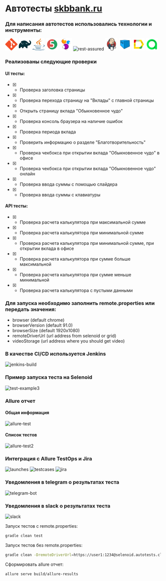 # Автотесты <a target="_blank" href="https:skbbank.ru">skbbank.ru</a>

### Для написания автотестов использовались технологии и инструменты:
<p align="left">
<img height="40" width="40" src="https://raw.githubusercontent.com/r2ff/r2ff/1cd5ac320c63eada404ddab3cfe71b4fbb5e73b0/svg/git-logo.svg" alt="git">
<img height="40" width="40" src="https://raw.githubusercontent.com/r2ff/r2ff/1cd5ac320c63eada404ddab3cfe71b4fbb5e73b0/svg/gradle-logo.svg" alt="gradle">
<img height="40" width="40" src="https://raw.githubusercontent.com/r2ff/r2ff/1cd5ac320c63eada404ddab3cfe71b4fbb5e73b0/svg/java-logo.svg" alt="java">
<img height="40" width="40" src="https://raw.githubusercontent.com/r2ff/r2ff/1cd5ac320c63eada404ddab3cfe71b4fbb5e73b0/svg/junit5-logo.svg" alt="junit5">
<img height="40" width="40" src="https://raw.githubusercontent.com/r2ff/r2ff/3294e25e72c2949bd7027cd3d297b619dae42719/svg/selenide-logo.svg" alt="selenide">
<img height="40" width="40" src="https://user-images.githubusercontent.com/84721020/131733118-67426995-f58b-4f2d-89ce-ab59f0c4a9bc.png" alt="rest-assured">
<img height="40" width="40" src="https://raw.githubusercontent.com/r2ff/r2ff/1cd5ac320c63eada404ddab3cfe71b4fbb5e73b0/svg/jenkins-logo.svg" alt="jenkins">
<img height="40" width="40" src="https://raw.githubusercontent.com/r2ff/r2ff/88f137e2bed8e2b9aa3048dd41d68c6adb4a0522/svg/selenoid-logo.svg" alt="selenoid">
<img height="40" width="40" src="https://raw.githubusercontent.com/r2ff/r2ff/54b7b71e5ab15cea6bc453babf179c93c8b136b2/svg/allure-Report-logo.svg" alt="allure">
<img height="40" width="40" src="https://raw.githubusercontent.com/r2ff/r2ff/b40f0e55529c51f4234b8c12c6b769ae6d4b9f9c/svg/allure-ee-logo.svg" alt="allure-testops">
</p>

### Реализованы следующие проверки
#### UI тесты:
- [X] - Проверка заголовка страницы
- [X] - Проверка перехода страницу на "Вклады" с главной страницы
- [X] - Открыть страницу вклада "Обыкновенное чудо"
- [X] - Проверка консоль браузера на наличие ошибок
- [X] - Проверка периода вклада
- [X] - Проверить информацию о разделе "Благотворительность"
- [X] - Проверка чекбокса при открытии вклада "Обыкновенное чудо" в офисе
- [X] - Проверка чекбокса при открытии вклада "Обыкновенное чудо" онлайн
- [X] - Проверка ввода суммы с помощью слайдера
- [X] - Проверка ввода суммы с клавиатуры

#### API тесты:
- [X] - Проверка расчета калькулятора при максимальной сумме
- [X] - Проверка расчета калькулятора при минимальной сумме
- [X] - Проверка расчета калькулятора при минимальной сумме, при открытии вклада в офисе
- [X] - Проверка расчета калькулятора при сумме больше максимальной
- [X] - Проверка расчета калькулятора при сумме меньше минимальной
- [X] - Проверка расчета калькулятора с пустыми данными


### Для запуска необходимо заполнить remote.properties или передать значения:

* browser (default chrome)
* browserVersion (default 91.0)
* browserSize (default 1920x1080)
* remoteDriverUrl (url address from selenoid or grid)
* videoStorage (url address where you should get video)

### В качестве CI/CD используется Jenkins </br>
![jenkins-build](https://user-images.githubusercontent.com/84721020/127875803-7a40bc61-4e25-48be-80e8-4151b674e553.JPG)

### Пример запуска теста на Selenoid </br>

![test-example3](https://user-images.githubusercontent.com/84721020/127874294-f583531d-dca5-42b7-82eb-267e9172b489.gif)

### Allure отчет </br>
#### Общая информация
![allure-test](https://user-images.githubusercontent.com/84721020/131735078-56f5eba7-4ede-486e-93e3-09f90696689b.png)
#### Список тестов
![allure-test2](https://user-images.githubusercontent.com/84721020/131735404-2f494efe-4afe-411f-964f-b2416c450e8f.png)

### Интеграция с Allure TestOps и Jira </br>
![launches](https://user-images.githubusercontent.com/84721020/131736707-5e22978d-1fa0-4cdc-b554-d56a07fa192e.png)
![testcases](https://user-images.githubusercontent.com/84721020/131736737-8326c3b2-7d35-4541-8720-6eb30951e32e.png)
![jira](https://user-images.githubusercontent.com/84721020/131736756-a3a26034-2b1e-4a04-97b0-510f73b7169d.png)

### Уведомления в telegram о результатах теста
![telegram-bot](https://user-images.githubusercontent.com/84721020/131736399-7b44b1b2-25f7-45a9-b09d-14f610da0d78.png)

### Уведомления в slack о результатах теста
![slack](https://user-images.githubusercontent.com/84721020/131736478-a948c517-8dc1-42c1-a46d-0fb6c3005de7.png)



Запуск тестов с remote.properties:
```bash
gradle clean test
```

Запуск тестов без remote.properties:
```bash
gradle clean -DremoteDriverUrl=https://user1:1234@selenoid.autotests.cloud/wd/hub/ -DvideoStorage=https://selenoid.autotests.cloud/video/ -Dthreads=1 test
```

Сформировать allure отчет:
```bash
allure serve build/allure-results
```



